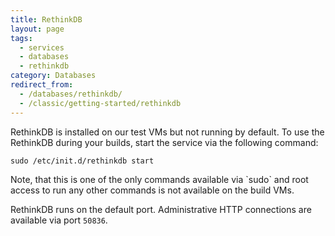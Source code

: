 ```yaml
---
title: RethinkDB
layout: page
tags:
  - services
  - databases
  - rethinkdb
category: Databases
redirect_from:
  - /databases/rethinkdb/
  - /classic/getting-started/rethinkdb
---
```


RethinkDB is installed on our test VMs but not running by default. To use the RethinkDB during your builds, start the service via the following command:

```shell
sudo /etc/init.d/rethinkdb start
```

<div class="info-block">
Note, that this is one of the only commands available via `sudo` and root access to run any other commands is not available on the build VMs.
</div>

RethinkDB runs on the default port. Administrative HTTP connections are available via port `50836`.
